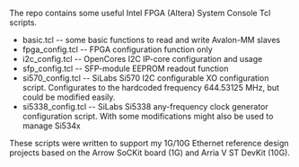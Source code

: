 The repo contains some useful Intel FPGA (Altera) System Console Tcl scripts.
- basic.tcl -- some basic functions to read and write Avalon-MM slaves
- fpga_config.tcl -- FPGA configuration function only
- i2c_config.tcl -- OpenCores I2C IP-core configuration and usage
- sfp_config.tcl -- SFP-module EEPROM readout function
- si570_config.tcl -- SiLabs Si570 I2C configurable XO configuration script. Configurates to the hardcoded frequency 644.53125 MHz, but could be modified easily. 
- si5338_config.tcl -- SiLabs Si5338 any-frequency clock generator configuration script. With some modifications might also be used to manage Si534x

These scripts were written to support my 1G/10G Ethernet reference design projects based on the Arrow SoCKit board (1G) and Arria V ST DevKit (10G).